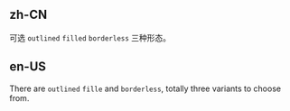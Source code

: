 ## zh-CN

可选 `outlined` `filled` `borderless` 三种形态。

## en-US

There are `outlined` `fille` and `borderless`, totally three variants to choose from.
